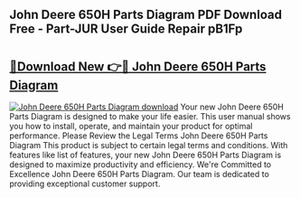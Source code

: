 ## John Deere 650H Parts Diagram PDF Download Free - Part-JUR User Guide Repair pB1Fp

# <h2><a href="http://dfko1cx.blite.top/?on=John+Deere+650H+Parts+Diagram">🔗Download New 👉🔴 John Deere 650H Parts Diagram</a></h2>

[![John Deere 650H Parts Diagram download](https://i.imgur.com/lujVjoI.png)](http://dfko1cx.blite.top/?on=John+Deere+650H+Parts+Diagram)
Your new John Deere 650H Parts Diagram is designed to make your life easier. This user manual shows you how to install, operate, and maintain your product for optimal performance. Please Review the Legal Terms John Deere 650H Parts Diagram This product is subject to certain legal terms and conditions. With features like list of features, your new John Deere 650H Parts Diagram is designed to maximize productivity and efficiency. We're Committed to Excellence John Deere 650H Parts Diagram. Our team is dedicated to providing exceptional customer support.
